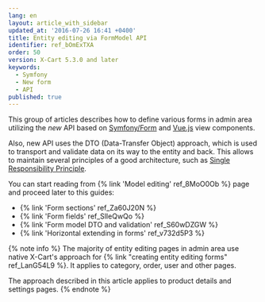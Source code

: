```yaml
---
lang: en
layout: article_with_sidebar
updated_at: '2016-07-26 16:41 +0400'
title: Entity editing via FormModel API
identifier: ref_bOmExTXA
order: 50
version: X-Cart 5.3.0 and later
keywords:
  - Symfony
  - New form
  - API
published: true
---
```


This group of articles describes how to define various forms in admin area utilizing the _new_ API based on [Symfony/Form](http://symfony.com/doc/current/forms.html) and [Vue.js](https://vuejs.org) view components.

Also, new API uses the DTO (Data-Transfer Object) approach, which is used to transport and validate data on its way to the entity and back. This allows to maintain several principles of a good architecture, such as [Single Responsibility Principle](https://en.wikipedia.org/wiki/Single_responsibility_principle).

You can start reading from {% link 'Model editing' ref_8MoO0Ob %} page and proceed later to this guides:

*   {% link 'Form sections' ref_Za60J20N %}
*   {% link 'Form fields' ref_SlIeQwQo %}
*   {% link 'Form model DTO and validation' ref_S60wDZGW %}
*   {% link 'Horizontal extending in forms' ref_v732d5P3 %}

{% note info %}
The majority of entity editing pages in admin area use native X-Cart's approach for {% link "creating entity editing forms" ref_LanG54L9 %}. It applies to category, order, user and other pages.

The approach described in this article applies to product details and settings pages.
{% endnote %}

